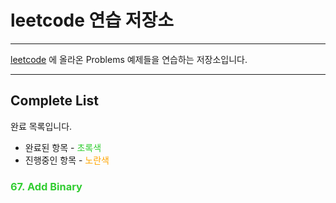 # leetcode 연습 저장소

---
<a href="https://leetcode.com/problemset/all/">leetcode</a> 에 올라온 Problems 예제들을 연습하는 저장소입니다.

---
## Complete List
완료 목록입니다.

- 완료된 항목 - <span style="color: limegreen;">초록색</span><br>
- 진행중인 항목 - <span style="color: orange;">노란색</span>

### <span style="color: limegreen;">67. Add Binary</span>
